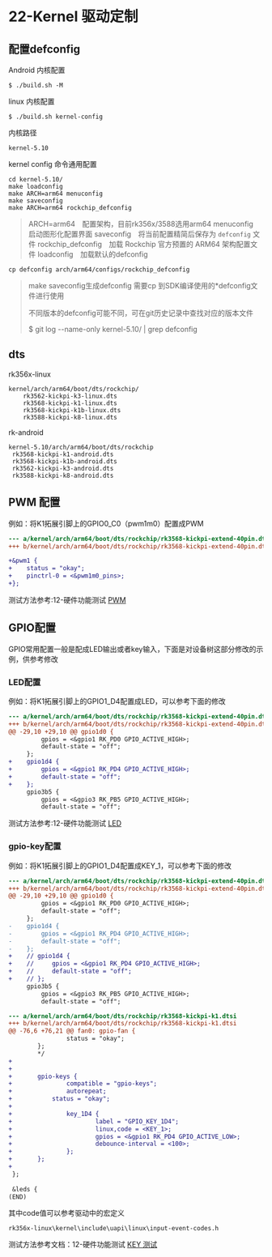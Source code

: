# 22-Kernel 驱动定制

## 配置defconfig

Android 内核配置

```
$ ./build.sh -M
```

linux 内核配置

```
$ ./build.sh kernel-config
```

内核路径

```
kernel-5.10
```

kernel config 命令通用配置

```
cd kernel-5.10/
make loadconfig
make ARCH=arm64 menuconfig
make saveconfig
make ARCH=arm64 rockchip_defconfig
```
> ARCH=arm64&emsp;配置架构，目前rk356x/3588选用arm64
> menuconfig&emsp;启动图形化配置界面
> saveconfig&emsp;将当前配置精简后保存为 `defconfig` 文件‌
> rockchip_defconfig&emsp;加载 Rockchip 官方预置的 ARM64 架构配置文件
> loadconfig&emsp;加载默认的defconfig

```
cp defconfig arch/arm64/configs/rockchip_defconfig
```

> make  saveconfig生成defconfig 需要cp 到SDK编译使用的*defconfig文件进行使用
>
> 不同版本的defconfig可能不同，可在git历史记录中查找对应的版本文件
>
> $ git log --name-only   kernel-5.10/ | grep defconfig



## dts

rk356x-linux

```
kernel/arch/arm64/boot/dts/rockchip/
	rk3562-kickpi-k3-linux.dts
	rk3568-kickpi-k1-linux.dts
	rk3568-kickpi-k1b-linux.dts
	rk3588-kickpi-k8-linux.dts
```

rk-android

```
kernel-5.10/arch/arm64/boot/dts/rockchip
 rk3568-kickpi-k1-android.dts
 rk3568-kickpi-k1b-android.dts
 rk3562-kickpi-k3-android.dts
 rk3588-kickpi-k8-android.dts
```



## PWM 配置

例如：将K1拓展引脚上的GPIO0_C0（pwm1m0）配置成PWM

```diff
--- a/kernel/arch/arm64/boot/dts/rockchip/rk3568-kickpi-extend-40pin.dtsi
+++ b/kernel/arch/arm64/boot/dts/rockchip/rk3568-kickpi-extend-40pin.dtsi

+&pwm1 {
+    status = "okay";
+    pinctrl-0 = <&pwm1m0_pins>;
+};
```

测试方法参考:12-硬件功能测试 [PWM](12-硬件功能测试.md#PWM)

## GPIO配置

​	GPIO常用配置一般是配成LED输出或者key输入，下面是对设备树这部分修改的示例，供参考修改

### LED配置

例如：将K1拓展引脚上的GPIO1_D4配置成LED，可以参考下面的修改

```diff
--- a/kernel/arch/arm64/boot/dts/rockchip/rk3568-kickpi-extend-40pin.dtsi
+++ b/kernel/arch/arm64/boot/dts/rockchip/rk3568-kickpi-extend-40pin.dtsi
@@ -29,10 +29,10 @@ gpio1d0 {
         gpios = <&gpio1 RK_PD0 GPIO_ACTIVE_HIGH>;
         default-state = "off";
     };
+    gpio1d4 {
+        gpios = <&gpio1 RK_PD4 GPIO_ACTIVE_HIGH>;
+        default-state = "off";
+    };
     gpio3b5 {
         gpios = <&gpio3 RK_PB5 GPIO_ACTIVE_HIGH>;
         default-state = "off";

```

测试方法参考:12-硬件功能测试 [LED](12-硬件功能测试.md#LED)

### gpio-key配置

例如：将K1拓展引脚上的GPIO1_D4配置成KEY_1，可以参考下面的修改

```diff
--- a/kernel/arch/arm64/boot/dts/rockchip/rk3568-kickpi-extend-40pin.dtsi
+++ b/kernel/arch/arm64/boot/dts/rockchip/rk3568-kickpi-extend-40pin.dtsi
@@ -29,10 +29,10 @@ gpio1d0 {
         gpios = <&gpio1 RK_PD0 GPIO_ACTIVE_HIGH>;
         default-state = "off";
     };
-    gpio1d4 {
-        gpios = <&gpio1 RK_PD4 GPIO_ACTIVE_HIGH>;
-        default-state = "off";
-    };
+    // gpio1d4 {
+    //     gpios = <&gpio1 RK_PD4 GPIO_ACTIVE_HIGH>;
+    //     default-state = "off";
+    // };
     gpio3b5 {
         gpios = <&gpio3 RK_PB5 GPIO_ACTIVE_HIGH>;
         default-state = "off";

--- a/kernel/arch/arm64/boot/dts/rockchip/rk3568-kickpi-k1.dtsi
+++ b/kernel/arch/arm64/boot/dts/rockchip/rk3568-kickpi-k1.dtsi
@@ -76,6 +76,21 @@ fan0: gpio-fan {
                status = "okay";
        };
        */
+
+       
+       gpio-keys {
+               compatible = "gpio-keys";
+               autorepeat;
+           status = "okay";
+       
+               key_1D4 {
+                       label = "GPIO_KEY_1D4";
+                       linux,code = <KEY_1>;
+                       gpios = <&gpio1 RK_PD4 GPIO_ACTIVE_LOW>;
+                       debounce-interval = <100>;
+               };
+       };
+
 };
 
 &leds {
(END)
```

其中code值可以参考驱动中的宏定义

```
rk356x-linux\kernel\include\uapi\linux\input-event-codes.h
```

测试方法参考文档：12-硬件功能测试 [KEY 测试](12-硬件功能测试.md#KEYtest)

